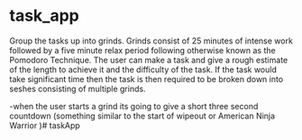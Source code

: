 # task_app



Group the tasks up into grinds. Grinds consist of 25 minutes of intense work followed by a five minute relax period following otherwise known as the Pomodoro Technique.
The user can make a task and give a rough estimate of the length to achieve it and the difficulty of the task. If the task would take significant time then the task is then required to be broken down into seshes consisting of multiple grinds.

-when the user starts a grind its going to give a short three second countdown (something similar to the start of wipeout or American Ninja Warrior )# taskApp
